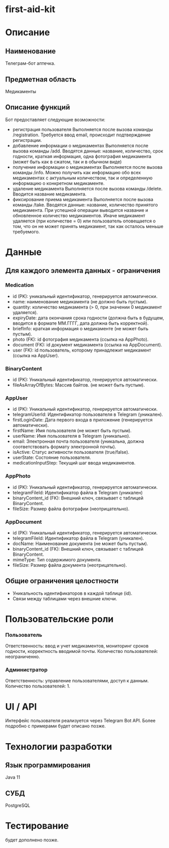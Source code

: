# first-aid-kit
# Описание
## Наименование 
Телеграм-бот аптечка.
## Предметная область
Медикаменты
## Описание функций 
Бот предоставляет следующие возможности: 
* регистрация пользователя
Выполняется после вызова команды /registration. Требуется ввод email, происходит подтверждение регистрации. 
* добавление информации о медикаментах
Выполняется после вызова команды /add. Вводятся данные: название, количество, срок годности, краткая информация, одна фотография медикамента (может быть как в сжатом, так и в обычном виде)
* получение информации о медикаментах
Выполняется после вызова команды /info.
Можно получить как информацию обо всех медикаментах с актуальным количеством, так и определенную информацию о конкретном медикаменте.
* удаление медикамента
Выполняется после вызова команды /delete. Вводится название медикамента. 
* фиксирование приема медикамента
Выполняется после вызова команды /take. Вводятся данные: название, количество принятого медикамента. При успешной операции выводится название и обновленное количество медикаментов. Иначе медикамент удаляется (при количестве = 0) или пользователь оповещается о том, что он не может принять медикамент, так как осталось меньше требуемого. 
# Данные
## Для каждого элемента данных - ограничения
### Medication 
* id (PK): уникальный идентификатор, генерируется автоматически.
* name: наименование медикамента (не должно быть пустым).
* quantity: количество медикамента (> 0, при значении 0 медикамент удаляется).
* expiryDate: дата окончания срока годности (должна быть в будущем, вводится в формате ММ.ГГГГ, дата должна быть корректной).
* briefInfo: краткая информация о медикаменте (не может быть пустым).
* photo (FK): id фотография медикамента (ссылка на AppPhoto).
* document (FK): id документ медикаментa (ссылка на AppDocument).
* user (FK): id пользователь, которому принадлежит медикамент (ссылка на AppUser).
### BinaryContent
* id (PK): Уникальный идентификатор, генерируется автоматически.
* fileAsArrayOfBytes: Массив байтов. (не может быть пустым).
### AppUser
* id (PK): Уникальный идентификатор, генерируется автоматически.
* telegramUserId: Идентификатор пользователя в Telegram (уникален).
* firstLoginDate: Дата первого входа в приложение (генерируется автоматически). 
* firstName: Имя пользователя (не может быть пустым).
* userName: Имя пользователя в Telegram (уникально).
* email: Электронная почта пользователя (уникальна, должна соответствовать формату электронной почты).
* isActive: Статус активности пользователя (true/false).
* userState: Состояние пользователя.
* medicationInputStep: Текущий шаг ввода медикаментов.
### AppPhoto
* id (PK): Уникальный идентификатор, генерируется автоматически.
* telegramFileId: Идентификатор файла в Telegram (уникален)
* binaryContent_id (FK): Внешний ключ, связывает с таблицей BinaryContent.
* fileSize: Размер файла фотографии (неотрицательно).
### AppDocument
* id (PK): Уникальный идентификатор, генерируется автоматически.
* telegramFileId: Идентификатор файла в Telegram (уникален).
* docName: Наименование документа (не может быть пустым).
* binaryContent_id (FK): Внешний ключ, связывает с таблицей BinaryContent.
* mimeType: Тип содержимого документа.
* fileSize: Размер файла документа (неотрицательно).
## Общие ограничения целостности
* Уникальность идентификаторов в каждой таблице (id).
* Связи между таблицами через внешние ключи.
# Пользовательские роли
### Пользователь
Ответственность: ввод и учет медикаментов, мониторинг сроков годности, корректность вводимой почты.
Количество пользователей: неограниченно.
### Администратор
Ответственность: управление пользователями, доступ к данным.
Количество пользователей: 1.

# UI / API 
Интерфейс пользователя реализуется через Telegram Bot API.
Более подробно с примерами будет описано позже.
# Технологии разработки
## Язык программирования 
Java 11
## СУБД
PostgreSQL
# Тестирование
будет дополнено позже.
